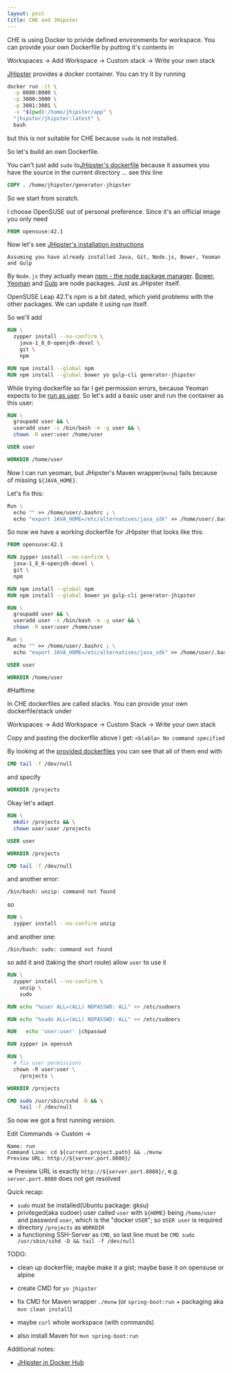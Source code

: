 ```yaml
---
layout: post
title: CHE and JHipster
---
```


CHE is using Docker to privide defined environments for workspace.
You can provide your own Dockerfile by putting it's contents in

Workspaces -> Add Workspace -> Custom stack -> Write your own stack

[JHipster](https://jhipster.github.io/) provides a docker container. You can try it by running
``` bash
docker run -it \
  -p 8080:8080 \
  -p 3000:3000 \
  -p 3001:3001 \
  -v "$(pwd):/home/jhipster/app" \
  "jhipster/jhipster:latest" \
  bash
```

but this is not suitable for CHE because ```sudo``` is not installed.

So let's build an own Dockerfile.

You can't just add ```sudo``` to[JHipster's dockerfile](https://raw.githubusercontent.com/jhipster/generator-jhipster/master/Dockerfile) because it assumes you have the source in the current directory ... see this line
``` Dockerfile
COPY . /home/jhipster/generator-jhipster
```

So we start from scratch.

I choose OpenSUSE out of personal preference. Since it's an official image you only need

``` dockerfile
FROM opensuse:42.1
```

Now let's see [JHipster's installation instructions](https://jhipster.github.io/#quick)

```Assuming you have already installed Java, Git, Node.js, Bower, Yeoman and Gulp```

By ```Node.js``` they actually mean [npm - the node package manager](https://www.npmjs.com/).
[Bower](), [Yeoman]() and [Gulp]() are node packages. Just as JHipster itself.

OpenSUSE Leap 42.1's npm is a bit dated, which yield problems with the other packages. We can update it using ```npm``` itself.

So we'll add
``` dockerfile
RUN \
  zypper install --no-confirm \
    java-1_8_0-openjdk-devel \
    git \
    npm

RUN npm install --global npm
RUN npm install --global bower yo gulp-cli generator-jhipster
```

While trying dockerfile so far I get permission errors, because Yeoman expects to be [run as user](https://github.com/yeoman/yo/issues/101). So let's add a basic user and run the container as this user:

``` dockerfile
RUN \
  groupadd user && \
  useradd user -s /bin/bash -m -g user && \
  chown -R user:user /home/user

USER user

WORKDIR /home/user
```

Now I can run yeoman, but JHipster's Maven wrapper(```mvnw```) fails because of missing ```${JAVA_HOME}```.

Let's fix this:
``` dockerfile
Run \
  echo "" >> /home/user/.bashrc ; \
  echo "export JAVA_HOME=/etc/alternatives/java_sdk" >> /home/user/.bashrc ;  
```

So now we have a working dockerfile for JHipster that looks like this:
``` dockerfile
FROM opensuse:42.1

RUN zypper install --no-confirm \
  java-1_8_0-openjdk-devel \
  git \
  npm

RUN npm install --global npm
RUN npm install --global bower yo gulp-cli generator-jhipster

RUN \
  groupadd user && \
  useradd user -s /bin/bash -m -g user && \
  chown -R user:user /home/user

Run \
  echo "" >> /home/user/.bashrc ; \
  echo "export JAVA_HOME=/etc/alternatives/java_sdk" >> /home/user/.bashrc ;

USER user

WORKDIR /home/user
```

#Halftime

In CHE dockerfiles are called stacks. You can provide your own dockerfile/stack under

Workspaces -> Add Workspace -> Custom Stack -> Write your own stack

Copy and pasting the dockerfile above I get:
```<blabla> No command specified```

By looking at the [provided dockerfiles](https://github.com/codenvy/dockerfiles/) you can see that all of them end with
``` dockerfile
CMD tail -f /dev/null
```
and specify
``` dockerfile
WORKDIR /projects
```

Okay let's adapt.
``` dockerfile
RUN \
  mkdir /projects && \
  chown user:user /projects

USER user

WORKDIR /projects

CMD tail -f /dev/null
```

and another error:
```
/bin/bash: unzip: command not found
```
so
``` dockerfile
RUN \
  zypper install --no-confirm unzip
```

and another one:
```
/bin/bash: sudo: command not found
```

so add it and (taking the short route) allow ```user``` to use it
``` dockerfile
RUN \
  zypper install --no-confirm \
    unzip \
    sudo

RUN echo "%user ALL=(ALL) NOPASSWD: ALL" >> /etc/sudoers    
```

``` dockerfile
RUN echo "%sudo ALL=(ALL) NOPASSWD: ALL" >> /etc/sudoers

RUN   echo 'user:user' |chpasswd

RUN zypper in openssh

RUN \
  # fix user permissions
  chown -R user:user \
    /projects \

WORKDIR /projects

CMD sudo /usr/sbin/sshd -D && \
    tail -f /dev/null
```

So now we got a first running version.



Edit Commands -> Custom ->

    Name: run
    Command Line: cd ${current.project.path} && ./mvnw
    Preview URL: http://${server.port.8080}/

=> Preview URL is exactly ```http://${server.port.8080}/```, e.g. ```server.port.8080``` does not get resolved

Quick recap:
* ```sudo``` must be installed(Ubuntu package: gksu)
* privileged(aka sudoer) user called  ```user``` with ```${HOME}``` being ```/home/user``` and password ```user```, which is the "docker ```USER```"; so ```USER user``` is required
* directory ```/projects``` as ```WORKDIR```
* a functioning SSH-Server as ```CMD```, so last line must be ```CMD sudo /usr/sbin/sshd -D && tail -f /dev/null```

TODO:
* clean up dockerfile; maybe make it a gist; maybe base it on opensuse or alpine
* create CMD for ```yo jhipster```
* fix CMD for Maven wrapper ```./mvnw``` (or ```spring-boot:run``` + packaging aka ```mvn clean install```)
* maybe ```curl``` whole workspace (with commands)

* also install Maven for ```mvn spring-boot:run```


Additional notes:
* [JHipster in Docker Hub](https://hub.docker.com/r/jhipster/jhipster/)
